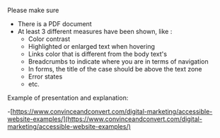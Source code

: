 Please make sure

- There is a PDF document
- At least 3 different measures have been shown, like :
  - Color contrast
  - Highlighted or enlarged text when hovering
  - Links color that is different from the body text's
  - Breadcrumbs to indicate where you are in terms of navigation
  - In forms, the title of the case should be above the text zone
  - Error states
  - etc.

Example of presentation and explanation:

-[https://www.convinceandconvert.com/digital-marketing/accessible-website-examples/](https://www.convinceandconvert.com/digital-marketing/accessible-website-examples/)
